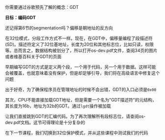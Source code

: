 你需要通过谷歌预先了解的概念：GDT

**目标：编码GDT**

还记得第6节的segmentation吗？偏移是朝地址的反方向

在32位模式，分段工作方式不一样。现在，在GDT中，偏移量编程了段描述符(SD)。描述符定义了32位基地址，长度为20位和其他标志位，比如只读，权限等。总而言之，数据结构被划分了，所以打开os-dev.pdf文件，查阅34页的图片或者维基百科关于GDT的页面

早期编写GDT的方式是定义两个段，一个用于代码，另一个用于数据。这样可能会被覆盖，也就意味着没有保护，但是却足够引导，我们将在高级语言中修复这个问题

出于好奇，为了确保程序员在管理地址的时候不会出错，GDT的入口必须是`0x00`

其次，CPU不能直接加载GDT地址，但是需要一个名为"GDT描述符"的元结构，其长度为16b，地址为32b的GDT。通过`lgdt`操作被加载

让我们直接跳到GDT的汇编代码。为了再次理解所有段标志位，请查阅os-dev.pdf文档。这节可得理论是十分复杂的

在下一节课程，我们切换到32位保护模式，并从这些课程中测试我们的代码